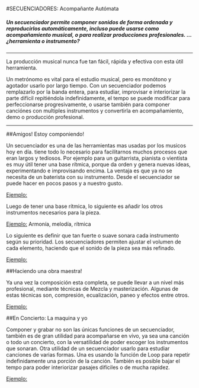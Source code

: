 #SECUENCIADORES: Acompañante Autómata


##### *Un secuenciador permite componer sonidos de forma ordenada y reproducirlos automáticamente, incluso puede usarse como acompañamiento musical, o para realizar producciones profesionales.  ...¿herramienta o instrumento?*



----


La producción musical nunca fue tan fácil, rápida y efectiva con esta útil herramienta. 

Un metrónomo es vital para el estudio musical, pero es monótono y agotador usarlo por largo tiempo.
Con un secuenciador podemos remplazarlo por la banda entera, para estudiar, improvisar e interiorizar la parte difícil repitiéndola indefinidamente, el tempo se puede modificar para perfeccionarse progresivamente, o usarse también para componer canciónes con multiples instrumentos y convertirla en acompañamiento, demo o producción profesional.


----

##Amigos!  Estoy componiendo!

Un secuenciador es una de las herramientas mas usadas por los musicos hoy en día. tiene todo lo necesario para facilitarnos muchos procesos que eran largos y tediosos.
Por ejemplo para un guitarrista, pianista o vientista es muy útil tener una base rítmica, porque da orden y genera nuevas ideas, experimentando e improvisando encima.
La ventaja es que ya no se necesita de un baterista con su instrumento. Desde el secuenciador se puede hacer en pocos pasos y a nuestro gusto.

[Ejemplo:]()

Luego de tener una base rítmica, lo siguiente es añadir los otros instrumentos necesarios para la pieza. 

[Ejemplo:]()  Armonía, melodía, rítmica

Lo siguiente es definir que tan fuerte o suave sonara cada instrumento según su prioridad. Los secuenciadores permiten ajustar el volumen de cada elemento, haciendo que el sonido de la pieza sea más refinado.


[Ejemplo:]()


##Haciendo una obra maestra!

Ya una vez la composición esta completa, se puede llevar a un nivel más profesional, mediante técnicas de Mezcla y masterización. Algunas de estas técnicas son, compresión, ecualización, paneo y efectos entre otros.

[Ejemplo:]()




##En Concierto: La maquina y yo

Componer y grabar no son las únicas funciones de un secuenciador, también es de gran utilidad para acompañarse en vivo, ya sea una canción o todo un concierto, con la versatilidad de poder escoger los instrumentos que sonaran. Otra utilidad de un secuenciador usarlo para estudiar canciones de varias formas.  Una es usando la función de Loop para repetir indefinidamente una porción de la canción. También es posible bajar el tempo para poder interiorizar pasajes difíciles o de mucha rapidez.






 [Ejemplo:]()



